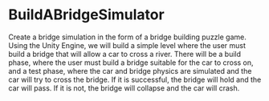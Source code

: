 # BuildABridgeSimulator
 Create a bridge simulation in the form of a bridge building puzzle game. Using the Unity Engine, we will build a simple level where the user must build a bridge that will allow a car to cross a river. There will be a build phase, where the user must build a bridge suitable for the car to cross on, and a test phase, where the car and bridge physics are simulated and the car will try to cross the bridge. If it is successful, the bridge will hold and the car will pass. If it is not, the bridge will collapse and the car will crash.
